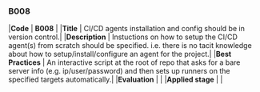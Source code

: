 ### B008

|**Code**           | **B008** |
|**Title**          | CI/CD agents installation and config should be in version control.|
|**Description**    | Instuctions on how to setup the CI/CD agent(s) from scratch should be specified. i.e. there is no tacit knowledge about how to setup/install/configure an agent for the project.|
|**Best Practices** | An interactive script at the root of repo that asks for a bare server info (e.g. ip/user/password) and then sets up runners on the specified targets automatically.|
|**Evaluation**     | |
|**Applied stage**  | |
